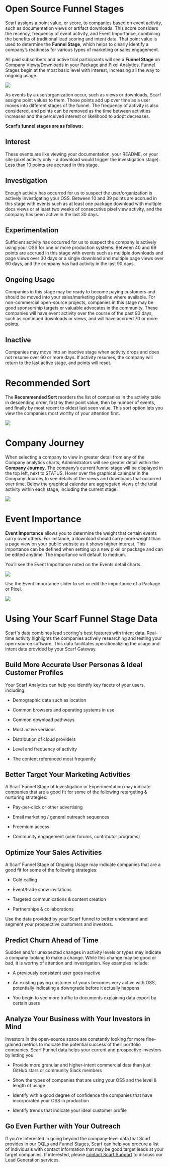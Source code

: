 # Open Source Funnel Stages<a id="funnel-stages"></a>

Scarf assigns a point value, or score, to companies based on event activity, such as documentation views or artifact downloads. This score considers the recency, frequency of event activity, and Event Importance, combining the benefits of traditional lead scoring and intent data. That point value is used to determine the **Funnel Stage**, which helps to clearly identify a company’s readiness for various types of marketing or sales engagement. 

All paid subscribers and active trial participants will see a **Funnel Stage** on Company Views/Downloads in your Package and Pixel Analytics. Funnel Stages begin at the most basic level with interest, increasing all the way to ongoing usage.

![](https://lh7-us.googleusercontent.com/WdUZyk4e3fbEJJ56jqBYrIKYG_OGV4dEb8B1p9QCzZe9tip0D_xLAclQHh3UAloQSjCa-cHJ95M37Wax86y_iYFFDsPHSECO8hocfiLJ8aVpzNWooErTIzW4mNE77bsYPtCTkOdsPGVpVWol4lDiUTYHNI1mfzNtQ8SxD_wkfdQ7zoJ8PvU_mZrTA3GDmQ)

As events by a user/organization occur, such as views or downloads, Scarf assigns point values to them. Those points add up over time as a user moves into different stages of the funnel. The frequency of activity is also considered, and points can be removed as the time between activities increases and the perceived interest or likelihood to adopt decreases. 

**Scarf’s funnel stages are as follows:**


## Interest <a id="interest"></a>

These events are like viewing your documentation, your README, or your site (pixel activity only - a download would trigger the investigation stage). Less than 10 points are accrued in this stage.  


## Investigation <a id="investigation"></a>

Enough activity has occurred for us to suspect the user/organization is actively investigating your OSS. Between 10 and 39 points are accrued in this stage with events such as at least one package download with multiple docs views or at least two weeks of consecutive pixel view activity, and the company has been active in the last 30 days. 


## Experimentation<a id="experimentation"></a>

Sufficient activity has occurred for us to suspect the company is actively using your OSS for one or more production systems. Between 40 and 69 points are accrued in this stage with events such as multiple downloads and page views over 30 days or a single download and multiple page views over 60 days, and the company has had activity in the last 90 days. 


## Ongoing Usage <a id="ongoing-usage"></a>

Companies in this stage may be ready to become paying customers and should be moved into your sales/marketing pipeline where available. For non-commercial open-source projects, companies in this stage may be good sponsorship targets or valuable advocates in the community. These companies will have event activity over the course of the past 90 days, such as continued downloads or views, and will have accrued 70 or more points.


## Inactive<a id="inactive"></a>

Companies may move into an inactive stage when activity drops and does not resume over 60 or more days. If activity resumes, the company will return to the last active stage, and points will reset. 


# Recommended Sort<a id="recommended-sort"></a>

The **Recommended Sort** reorders the list of companies in the activity table in descending order, first by their point value, then by number of events, and finally by most recent to oldest last seen value. This sort option lets you view the companies most worthy of your attention first. 

![](https://lh7-us.googleusercontent.com/sZcf97LVEvu42H9AX_53Ui1LNEu7qEljM8sqlPyH2mne7qt5tlFU-l92l_sRmt7hcQZpUrEgJFO2XVELuwxp-UQqQN3TWuDNw3B3qkWe-H16z3GTHCDpecuhBBGiPlqKwkuBvmWk6yLbGbRQQTBJvPQbzui7W1AgT72nJN_o88RSwKhz45vbwTc4T6mnGw)


# Company Journey<a id="company-journey"></a>

When selecting a company to view in greater detail from any of the Company analytics charts, Administrators will see greater detail within the **Company Journey**. The company’s current funnel stage will be displayed in the top left, next to STATUS. Hover over the graphical calendar in the Company Journey to see details of the views and downloads that occurred over time. Below the graphical calendar are aggregated views of the total activity within each stage, including the current stage. 

![](https://lh7-us.googleusercontent.com/C3ryxolhLe1iUgImK2BEjtWObXT2XSfPFEuHO4ZSKp18HhzkEIdNhf4PAlgS78o53QKD3E4PeIWsvOKR8aYYlD5xAr-8UnRSZ7Y93f7NRUDVRkifHq3NAA7ghpYqNZ5_HwhPfGJDvYvbtvc-VkiTF21hqkS8Pgi8jj7MUSRVSYr41SnU4QnfYdVmDHbYmA)


# Event Importance<a id="event-importance"></a>

**Event Importance** allows you to determine the weight that certain events carry over others. For instance, a download should carry more weight than a page view on your public website as it shows higher interest. This importance can be defined when setting up a new pixel or package and can be edited anytime. The importance will default to medium. 

You’ll see the Event Importance noted on the Events detail charts. 

![](https://lh7-us.googleusercontent.com/oyWd-rh2tylqA5qKuCCcx8gs3At5xivn5yZqfEBYdVHKLRu3GdbTWjSo5vXCljjEjorPrybE7EYqr39tlmKqq9qds6bTG5xM3M5gJ20NEP7umVGSPYgDpX841QXf5_FoextqER7BiIy2u3RD_4XIzb12D-VGNYdsORcxkHaCLwupP1zf9m27sCaPZz3KYg)

Use the Event Importance slider to set or edit the importance of a Package or Pixel. 

![](https://lh7-us.googleusercontent.com/JQtgtt5nxqQjrmAKPMIU3FioTFYk80FujjpVP8VyWrU4wmKRRTS3M1Yc2a_kMkaJBXo33l5A-2jKERg8rGCDTlQX0LyjyTk0i8QjmaZoWizgw-hYrfhrIvM9dvkPmSraFG92zdvzv3KefkqIbnInArJ2IZcSKmJAXtnBLnSRkLgckR-o29L20CYCkvqdFg)


# Using Your Scarf Funnel Stage Data<a id="using-your-scarf-funnel-stage-data"></a>

Scarf's data combines lead scoring's best features with intent data. Real-time activity highlights the companies actively researching and testing your open-source software. This data facilitates operationalizing the usage and intent data provided by your Scarf Gateway. 


## Build More Accurate User Personas & Ideal Customer Profiles<a id="build-more-accurate-user-personas--ideal-customer-profiles"></a>

Your Scarf Analytics can help you identify key facets of your users, including: 

- Demographic data such as location

- Common browsers and operating systems in use

- Common download pathways

- Most active versions

- Distribution of cloud providers

- Level and frequency of activity

- The content referenced most frequently


## Better Target Your Marketing Activities<a id="better-target-your-marketing-activities"></a>

A Scarf Funnel Stage of Investigation or Experimentation may indicate companies that are a good fit for some of the following retargeting & nurturing strategies: 

- Pay-per-click or other advertising

- Email marketing / general outreach sequences

- Freemium access

- Community engagement (user forums, contributor programs)


## Optimize Your Sales Activities<a id="optimize-your-sales-activities"></a>

A Scarf Funnel Stage of Ongoing Usage may indicate companies that are a good fit for some of the following strategies: 

- Cold calling

- Event/trade show invitations

- Targeted communications & content creation

- Partnerships & collaborations

Use the data provided by your Scarf funnel to better understand and segment your prospective customers and investors.


## Predict Churn Ahead of Time<a id="predict-churn-ahead-of-time"></a>

Sudden and/or unexpected changes in activity levels or types may indicate a company looking to make a change. While this change may be good or bad, it is worthy of attention and investigation. Key examples include:

- A previously consistent user goes inactive

- An existing paying customer of yours becomes very active with OSS, potentially indicating a downgrade before it actually happens

- You begin to see more traffic to documents explaining data export by certain users


## Analyze Your Business with Your Investors in Mind<a id="analyze-your-business-with-your-investors-in-mind"></a>

Investors in the open-source space are constantly looking for more fine-grained metrics to indicate the potential success of their portfolio companies. Scarf Funnel data helps your current and prospective investors by letting you:

- Provide more granular and higher-intent commercial data than just GitHub stars or community Slack members

- Show the types of companies that are using your OSS and the level & length of usage

- Identify with a good degree of confidence the companies that have incorporated your OSS in production

- Identify trends that indicate your ideal customer profile


## Go Even Further with Your Outreach<a id="go-even-further-with-your-outreach"></a>

If you’re interested in going beyond the company-level data that Scarf provides in our [OQLs](https://docs.scarf.sh/oql/#definition) and Funnel Stages, Scarf can help you procure a list of individuals with contact information that may be good target leads at your target companies. If interested, please [contact Scarf Support](https://cal.com/team/scarf/solutions) to discuss our Lead Generation services. 
